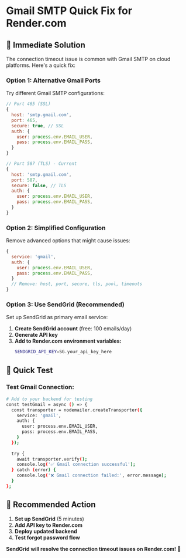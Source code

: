 # Gmail SMTP Quick Fix for Render.com

## 🚨 **Immediate Solution**

The connection timeout issue is common with Gmail SMTP on cloud platforms. Here's a quick fix:

### **Option 1: Alternative Gmail Ports**
Try different Gmail SMTP configurations:

```javascript
// Port 465 (SSL)
{
  host: 'smtp.gmail.com',
  port: 465,
  secure: true, // SSL
  auth: {
    user: process.env.EMAIL_USER,
    pass: process.env.EMAIL_PASS,
  }
}

// Port 587 (TLS) - Current
{
  host: 'smtp.gmail.com',
  port: 587,
  secure: false, // TLS
  auth: {
    user: process.env.EMAIL_USER,
    pass: process.env.EMAIL_PASS,
  }
}
```

### **Option 2: Simplified Configuration**
Remove advanced options that might cause issues:

```javascript
{
  service: 'gmail',
  auth: {
    user: process.env.EMAIL_USER,
    pass: process.env.EMAIL_PASS,
  }
  // Remove: host, port, secure, tls, pool, timeouts
}
```

### **Option 3: Use SendGrid (Recommended)**
Set up SendGrid as primary email service:

1. **Create SendGrid account** (free: 100 emails/day)
2. **Generate API key**
3. **Add to Render.com environment variables:**
   ```bash
   SENDGRID_API_KEY=SG.your_api_key_here
   ```

## 🔧 **Quick Test**

### **Test Gmail Connection:**
```bash
# Add to your backend for testing
const testGmail = async () => {
  const transporter = nodemailer.createTransporter({
    service: 'gmail',
    auth: {
      user: process.env.EMAIL_USER,
      pass: process.env.EMAIL_PASS,
    }
  });
  
  try {
    await transporter.verify();
    console.log('✅ Gmail connection successful');
  } catch (error) {
    console.log('❌ Gmail connection failed:', error.message);
  }
};
```

## 🎯 **Recommended Action**

1. **Set up SendGrid** (5 minutes)
2. **Add API key to Render.com**
3. **Deploy updated backend**
4. **Test forgot password flow**

**SendGrid will resolve the connection timeout issues on Render.com!** 🚀
